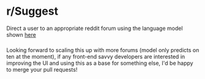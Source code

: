 # r/Suggest

Direct a user to an appropriate reddit forum using the language model shown [here](https://github.com/schlam/reddit-lsa-classifier/)


### 

Looking forward to scaling this up with more forums
(model only predicts on ten at the moment),
if any front-end savvy developers are interested in improving the UI and
using this as a base for something else, I'd be happy to merge your pull requests!
